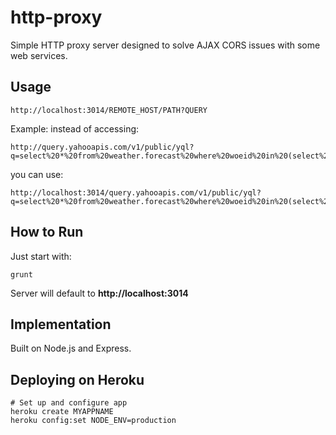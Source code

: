 # http-proxy

Simple HTTP proxy server designed to solve AJAX CORS issues with some web services.


## Usage

	http://localhost:3014/REMOTE_HOST/PATH?QUERY

Example: instead of accessing:

	http://query.yahooapis.com/v1/public/yql?q=select%20*%20from%20weather.forecast%20where%20woeid%20in%20(select%20woeid%20from%20geo.places(1)%20where%20text%3D%22stockholm%22)&format=json

you can use:

	http://localhost:3014/query.yahooapis.com/v1/public/yql?q=select%20*%20from%20weather.forecast%20where%20woeid%20in%20(select%20woeid%20from%20geo.places(1)%20where%20text%3D%22stockholm%22)&format=json


## How to Run

Just start with:

	grunt

Server will default to **http://localhost:3014**


## Implementation

Built on Node.js and Express.


## Deploying on Heroku

	# Set up and configure app
	heroku create MYAPPNAME
	heroku config:set NODE_ENV=production
